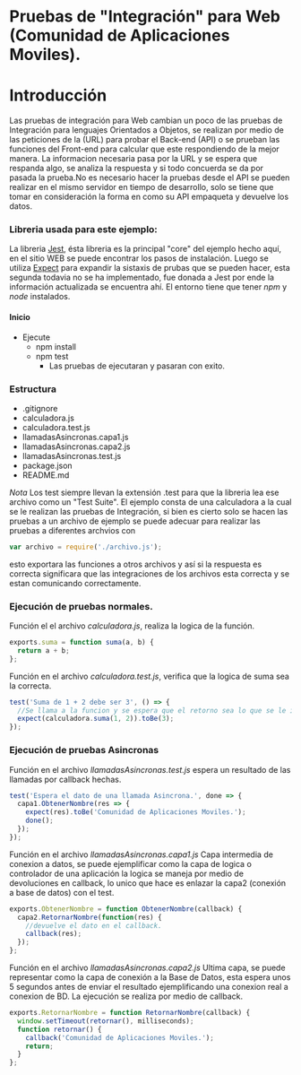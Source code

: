 # Pruebas de "Integración" para Web (Comunidad de Aplicaciones Moviles).

# Introducción

Las pruebas de integración para Web cambian un poco de las pruebas de Integración para lenguajes Orientados a Objetos, se realizan por medio de las peticiones de la (URL) para probar el Back-end (API) o se prueban las funciones del Front-end para calcular que este respondiendo de la mejor manera. La informacion necesaria pasa por la URL y se espera que respanda algo, se analiza la respuesta y si todo concuerda se da por pasada la prueba.No es necesario hacer la pruebas desde el API se pueden realizar en el mismo servidor en tiempo de desarrollo, solo se tiene que tomar en consideración la forma en como su API empaqueta y devuelve los datos.

### Libreria usada para este ejemplo:

La libreria [Jest](https://facebook.github.io/jest/docs/es-ES/getting-started.html), ésta libreria es la principal "core" del ejemplo hecho aquí, en el sitio WEB se puede encontrar los pasos de instalación. Luego se utiliza [Expect](https://github.com/mjackson/expect) para expandir la sistaxis de prubas que se pueden hacer, esta segunda todavia no se ha implementado, fue donada a Jest por ende la información actualizada se encuentra ahí. El entorno tiene que tener _npm_ y _node_ instalados.

#### Inicio

* Ejecute
  * npm install
  * npm test
    * Las pruebas de ejecutaran y pasaran con exito.

### Estructura

* .gitignore
* calculadora.js
* calculadora.test.js
* llamadasAsincronas.capa1.js
* llamadasAsincronas.capa2.js
* llamadasAsincronas.test.js
* package.json
* README.md

_Nota_ Los test siempre llevan la extensión .test para que la libreria lea ese archivo como un "Test Suite". El ejemplo consta de una calculadora a la cual se le realizan las pruebas de Integración, si bien es cierto solo se hacen las pruebas a un archivo de ejemplo se puede adecuar para realizar las pruebas a diferentes archvios con

```javascript
var archivo = require('./archivo.js');
```

esto exportara las funciones a otros archivos y así si la respuesta es correcta significara que las integraciones de los archivos esta correcta y se estan comunicando correctamente.

### Ejecución de pruebas normales.

Función el el archivo _calculadora.js_, realiza la logica de la función.

```javascript
exports.suma = function suma(a, b) {
  return a + b;
};
```

Función en el archivo _calculadora.test.js_, verifica que la logica de suma sea la correcta.

```javascript
test('Suma de 1 + 2 debe ser 3', () => {
  //Se llama a la funcion y se espera que el retorno sea lo que se le indica.
  expect(calculadora.suma(1, 2)).toBe(3);
});
```

### Ejecución de pruebas Asincronas

Función en el archivo _llamadasAsincronas.test.js_ espera un resultado de las llamadas por callback hechas.

```javascript
test('Espera el dato de una llamada Asincrona.', done => {
  capa1.ObtenerNombre(res => {
    expect(res).toBe('Comunidad de Aplicaciones Moviles.');
    done();
  });
});
```

Función en el archivo _llamadasAsincronas.capa1.js_ Capa intermedia de conexion a datos, se puede ejemplificar como la capa de logica o controlador de una aplicación la logica se maneja por medio de devoluciones en callback, lo unico que hace es enlazar la capa2 (conexión a base de datos) con el test.

```javascript
exports.ObtenerNombre = function ObtenerNombre(callback) {
  capa2.RetornarNombre(function(res) {
    //devuelve el dato en el callback.
    callback(res);
  });
};
```

Función en el archivo _llamadasAsincronas.capa2.js_ Ultima capa, se puede representar como la capa de conexión a la Base de Datos, esta espera unos 5 segundos antes de enviar el resultado ejemplificando una conexion real a conexion de BD. La ejecución se realiza por medio de callback.

```javascript
exports.RetornarNombre = function RetornarNombre(callback) {
  window.setTimeout(retornar(), milliseconds);
  function retornar() {
    callback('Comunidad de Aplicaciones Moviles.');
    return;
  }
};
```
